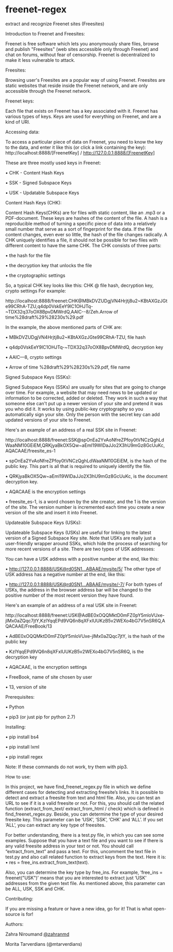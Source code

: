 # freenet-regex
extract and recognize Freenet sites (Freesites)


Introduction to Freenet and Freesites:

Freenet is free software which lets you anonymously share files, browse and publish "Freesites" (web sites accessible only through Freenet) and chat on forums, without fear of censorship. Freenet is decentralized to make it less vulnerable to attack.

Freesites:

Browsing user's Freesites are a popular way of using Freenet. Freesites are static websites that reside inside the Freenet network, and are only accessible through the Freenet network. 

Freenet keys:

Each file that exists on Freenet has a key associated with it. Freenet has various types of keys. Keys are used for everything on Freenet, and are a kind of URI.

Accessing data:

To access a particular piece of data on Freenet, you need to know the key to the data, and enter it like this (or click a link containing the key):
http://localhost:8888/[FreenetKey]    /    http://127.0.0.1:8888/[FreenetKey]

These are three mostly used keys in Freenet:

•	CHK - Content Hash Keys

•	SSK - Signed Subspace Keys

•	USK - Updatable Subspace Keys


Content Hash Keys (CHK):

Content Hash Keys(CHKs) are for files with static content, like an .mp3 or a PDF-document. These keys are hashes of the content of the file. A hash is a reproducible method of turning a specific piece of data into a relatively small number that serve as a sort of fingerprint for the data. If the file content changes, even ever so little, the hash of the file changes radically. A CHK uniquely identifies a file, it should not be possible for two files with different content to have the same CHK. The CHK consists of three parts:

•	the hash for the file

•	the decryption key that unlocks the file

•	the cryptographic settings

So, a typical CHK key looks like this:
	CHK @ file hash, decryption key, crypto settings
For example:

http://localhost:8888/freenet:CHK@MBkDVZUDgjVN4Hrjtj8u2~KBtAXGzJGte99CRhA-TZU,q4dp0VskEeY9lC1OHJTq-~TDX32q37oOX8BpvDMWrdQ,AAIC--8/Zeh.Arrow of time%28draft%29%28230s%29.pdf

In the example, the above mentioned parts of CHK are: 

•	MBkDVZUDgjVN4Hrjtj8u2~KBtAXGzJGte99CRhA-TZU, file hash

•	q4dp0VskEeY9lC1OHJTq-~TDX32q37oOX8BpvDMWrdQ, decryption key

•	AAIC—8, crypto settings

•	Arrow of time %28draft%29%28230s%29.pdf, file name 



Signed Subspace Keys (SSKs):

Signed Subspace Keys (SSKs) are usually for sites that are going to change over time. For example, a website that may need news to be updated or information to be corrected, added or deleted. They work in such a way that someone else can't put up a newer version of your site and pretend it was you who did it. It works by using public-key cryptography so you automatically sign your site. Only the person with the secret key can add updated versions of your site to Freenet.

Here's an example of an address of a real SSK site in Freenet:

http://localhost:8888/freenet:SSK@spOnEa2YvAoNfreZPfoy0tVNCzQghLdWaaNM10GEiEM,QRKjyaBkOX5Qw~aEml19WIDaJJo2X3hU9mGz8GcUuKc,AQACAAE/freesite_es-1

•	spOnEa2YvAoNfreZPfoy0tVNCzQghLdWaaNM10GEiEM, is the hash of the public key. This part is all that is required to uniquely identify the file.

•	QRKjyaBkOX5Qw~aEml19WIDaJJo2X3hU9mGz8GcUuKc, is the document decryption key. 

•	AQACAAE is the encryption settings

•	freesite_es-1, is a word chosen by the site creator, and the 1 is the version of the site. The version number is incremented each time you create a new version of the site and insert it into Freenet.



Updateable Subspace Keys (USKs):

Updateable Subspace Keys (USKs) are useful for linking to the latest version of a Signed Subspace Key site. Note that USKs are really just a user-friendly wrapper around SSKs, which hide the process of searching for more recent versions of a site. There are two types of USK addresses:

You can have a USK address with a positive number at the end, like this:

•	http://127.0.0.1:8888/USK@rd0SN1...ABAAE/mysite/5/
The other type of USK address has a negative number at the end, like this:

•	http://127.0.0.1:8888/USK@rd0SN1...ABAAE/mysite/-7/
For both types of USKs, the address in the browser address bar will be changed to the positive number of the most recent version they have found.

Here's an example of an address of a real USK site in Freenet:

http://localhost:8888/freenet:USK@AdBE0xOQQMktD0mFZ0pY5mloVUxe-jlMx0aZQqc7jtY,KzlYqqEPd9VQ6n8qXFxIUUKzB5v2WEXo4bG7V5nSR6Q,AQACAAE/FreeBook/13

•	AdBE0xOQQMktD0mFZ0pY5mloVUxe-jlMx0aZQqc7jtY, is the hash of the public key

•	KzlYqqEPd9VQ6n8qXFxIUUKzB5v2WEXo4bG7V5nSR6Q, is the decryption key

•	AQACAAE, is the encryption settings

•	FreeBook, name of site chosen by user

•	13, version of site


Prerequisites:

•	Python 

•	pip3 (or just pip for python 2.7)

Installing: 

•	pip install bs4

•	pip install lxml

•	pip install regex


Note: If these commands do not work, try them with pip3.


How to use:

In this project, we have find_freenet_regex.py file in which we define different cases for detecting and extracting freesite’s links. It is possible to detect and extract a freesite from text and html file. Also, you can test an URL to see if it is a valid freesite or not.
For this, you should call the related function (extract_from_text/ extract_from_html / check) which is defined in find_freenet_regex.py. 
Beside, you can determine the type of your desired freesite key. This parameter can be ‘USK’, ‘SSK’, ‘CHK’ and ‘ALL’. If you set ‘ALL’, you can extract any key type of freesites. 

For better understanding, there is a test.py file, in which you can see some examples. Suppose that you have a text file and you want to see if there is any valid freesite address in your text or not. You should call “extract_from_text” and pass a text. For this, uncomment the text file in test.py and also call related function to extract keys from the text. Here it is: 
•	res = free_ins.extract_from_text(text). 

Also, you can determine the key type by free_ins. For example, ‘free_ins = freenet("USK")’ means that you are interested to extract just ‘USK’ addresses from the given text file. As mentioned above, this parameter can be ALL, USK, SSK and CHK. 

Contributing:

If you are missing a feature or have a new idea, go for it! That is what open-source is for!

Authors:

Zahra Niroumand <a href="https://github.com/zahranmd">@zahranmd</a>

Morita Tarverdians (@mtarverdians)
